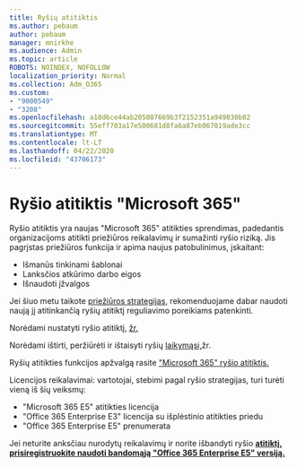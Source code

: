 ```yaml
---
title: Ryšių atitiktis
ms.author: pebaum
author: pebaum
manager: mnirkhe
ms.audience: Admin
ms.topic: article
ROBOTS: NOINDEX, NOFOLLOW
localization_priority: Normal
ms.collection: Adm_O365
ms.custom:
- "9000549"
- "3208"
ms.openlocfilehash: a10d6ce44ab205087669b3f2152351a949030b02
ms.sourcegitcommit: 55eff703a17e500681d8fa6a87eb067019ade3cc
ms.translationtype: MT
ms.contentlocale: lt-LT
ms.lasthandoff: 04/22/2020
ms.locfileid: "43706173"
---
```

# <a name="communication-compliance-in-microsoft-365"></a>Ryšio atitiktis "Microsoft 365"

Ryšio atitiktis yra naujas "Microsoft 365" atitikties sprendimas, padedantis organizacijoms atitikti priežiūros reikalavimų ir sumažinti ryšio riziką. Jis pagrįstas priežiūros funkcija ir apima naujus patobulinimus, įskaitant:

- Išmanūs tinkinami šablonai
- Lanksčios atkūrimo darbo eigos
- Išnaudoti įžvalgos

Jei šiuo metu taikote [priežiūros strategijas](https://docs.microsoft.com/microsoft-365/compliance/supervision-policies), rekomenduojame dabar naudoti naują jį atitinkančią ryšių atitiktį reguliavimo poreikiams patenkinti.

Norėdami nustatyti ryšio atitiktį, [žr.](https://docs.microsoft.com/microsoft-365/compliance/communication-compliance-configure)

Norėdami ištirti, peržiūrėti ir ištaisyti ryšių [laikymąsi,](https://docs.microsoft.com/microsoft-365/compliance/communication-compliance-investigate-remediate)žr.

Ryšių atitikties funkcijos apžvalgą rasite ["Microsoft 365" ryšio atitiktis.](https://docs.microsoft.com/microsoft-365/compliance/communication-compliance)

Licencijos reikalavimai: vartotojai, stebimi pagal ryšio strategijas, turi turėti vieną iš šių veiksmų:

- "Microsoft 365 E5" atitikties licencija
- "Office 365 Enterprise E3" licencija su išplėstinio atitikties priedu
- "Office 365 Enterprise E5" prenumerata

Jei neturite anksčiau nurodytų reikalavimų ir norite išbandyti ryšio **[atitiktį, prisiregistruokite naudoti bandomąją "Office 365 Enterprise E5" versiją.](https://go.microsoft.com/fwlink/p/?LinkID=698279)**